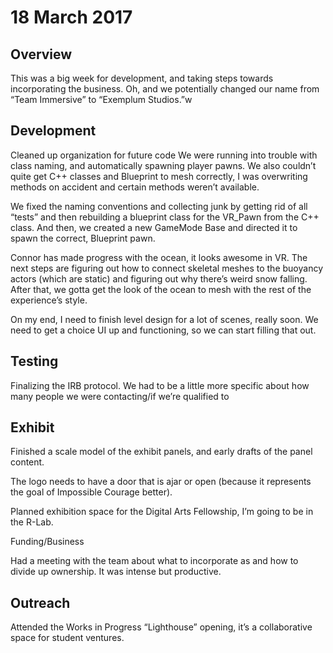 # 18 March 2017

## Overview

This was a big week for development, and taking steps towards incorporating the business. Oh, and we potentially changed our name from “Team Immersive” to “Exemplum Studios.”w

## Development

Cleaned up organization for future code
We were running into trouble with class naming, and automatically spawning player pawns. We also couldn’t quite get C++ classes and Blueprint to mesh correctly, I was overwriting methods on accident and certain methods weren’t available.

We fixed the naming conventions and collecting junk by getting rid of all “tests” and then rebuilding a blueprint class for the VR_Pawn from the C++ class. And then, we created a new GameMode Base and directed it to spawn the correct, Blueprint pawn.

Connor has made progress with the ocean, it looks awesome in VR. The next steps are figuring out how to connect skeletal meshes to the buoyancy actors (which are static) and figuring out why there’s weird snow falling. After that, we gotta get the look of the ocean to mesh with the rest of the experience’s style.

On my end, I need to finish level design for a lot of scenes, really soon. We need to get a choice UI up and functioning, so we can start filling that out.

## Testing

Finalizing the IRB protocol. We had to be a little more specific about how many people we were contacting/if we’re qualified to 

## Exhibit

Finished a scale model of the exhibit panels, and early drafts of the panel content.

The logo needs to have a door that is ajar or open (because it represents the goal of Impossible Courage better).

Planned exhibition space for the Digital Arts Fellowship, I’m going to be in the R-Lab.

Funding/Business

Had a meeting with the team about what to incorporate as and how to divide up ownership. It was intense but productive.

## Outreach

Attended the Works in Progress “Lighthouse” opening, it’s a collaborative space for student ventures.